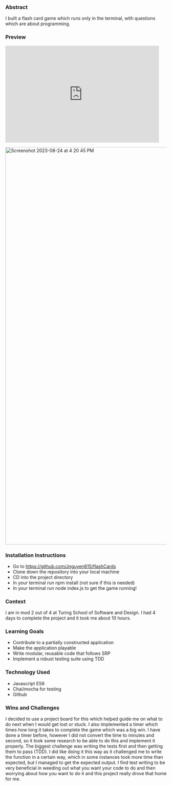 ### Abstract 

 I built a flash card game which runs only in the terminal, with questions which are about programming. 

### Preview

<iframe src="https://giphy.com/embed/NLuuywUyfwJsg3pUOi" width="480" height="302" frameBorder="0" class="giphy-embed" allowFullScreen></iframe><p><a href="https://giphy.com/gifs/NLuuywUyfwJsg3pUOi"></a></p>

<img width="1238" alt="Screenshot 2023-08-24 at 4 20 45 PM" src="https://github.com/Jnguyen615/flashCards/assets/119434450/68f36311-3700-43f1-84b4-1777d91876fa">

### Installation Instructions 
- Go to https://github.com/Jnguyen615/flashCards 
- Clone down the repository into your local machine
- CD into the project directory
- In your terminal run npm install (not sure if this is needed)
- In your terminal run node index.js to get the game running! 

### Context 
I am in mod 2 out of 4 at Turing School of Software and Design. I had 4 days to complete the project and it took me about 10 hours.

### Learning Goals
- Contribute to a partially constructed application
- Make the application playable
- Write modular, reusable code that follows SRP
- Implement a robust testing suite using TDD 

### Technology Used
- Javascript ES6
- Chai/mocha for testing
- Github

### Wins and Challenges 
I decided to use a project board for this which helped guide me on what to do next when I would get lost or stuck. I also implemented a timer which times how long it takes to complete the game which was a big win. I have done a timer before, however I did not convert the time to minutes and second, so it took some research to be able to do this and implement it properly. The biggest challenge was writing the tests first and then getting them to pass (TDD). I did like doing it this way as it challenged me to write the function in a certain way, which in some instances took more time than expected, but I managed to get the expected output. I find test writing to be very beneficial in weeding out what you want your code to do and then worrying about how you want to do it and this project really drove that home for me. 
